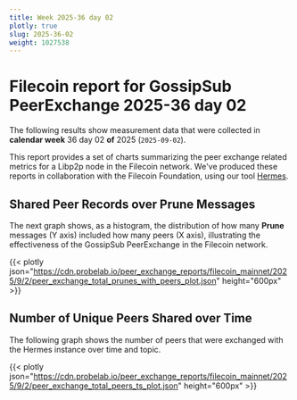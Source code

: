 ```yaml
---
title: Week 2025-36 day 02
plotly: true
slug: 2025-36-02
weight: 1027538
---
```


# Filecoin report for GossipSub PeerExchange 2025-36 day 02

The following results show measurement data that were collected in **calendar week** 36  day 02 **of** 
2025 (`2025-09-02`).

This report provides a set of charts summarizing the peer exchange related metrics for a Libp2p node in the Filecoin network.
We've produced these reports in collaboration with the Filecoin Foundation, using our tool [Hermes](/tools/hermes/).

## Shared Peer Records over Prune Messages
The next graph shows, as a histogram, the distribution of how many **Prune** messages (Y axis) included how many peers (X axis), 
illustrating the effectiveness of the GossipSub PeerExchange in the Filecoin network.

{{< plotly json="https://cdn.probelab.io/peer_exchange_reports/filecoin_mainnet/2025/9/2/peer_exchange_total_prunes_with_peers_plot.json" height="600px" >}}

## Number of Unique Peers Shared over Time
The following graph shows the number of peers that were exchanged with the Hermes instance over time and topic.

{{< plotly json="https://cdn.probelab.io/peer_exchange_reports/filecoin_mainnet/2025/9/2/peer_exchange_total_peers_ts_plot.json" height="600px" >}}